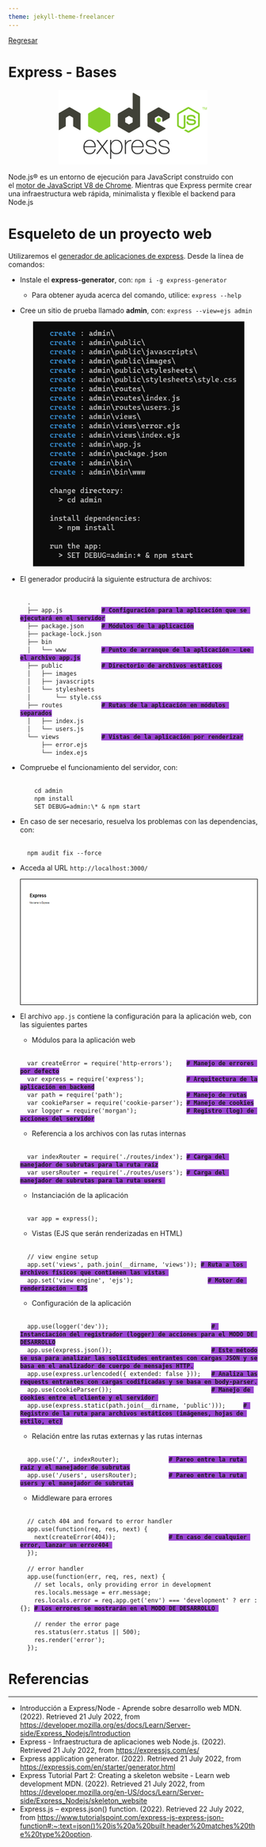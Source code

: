 ```yaml
---
theme: jekyll-theme-freelancer
---
```


[Regresar](/DAWM/)

Express - Bases
===============

<p align="center">
  <img width="300" height="150" src="imagenes/node_express.png">
</p>


Node.js® es un entorno de ejecución para JavaScript construido con el [motor de JavaScript V8 de Chrome](https://v8.dev/ "https://v8.dev/"). Mientras que Express permite crear una infraestructura web rápida, minimalista y flexible el backend para Node.js

Esqueleto de un proyecto web
============================

Utilizaremos el [generador de aplicaciones de express](https://expressjs.com/en/starter/generator.html). Desde la línea de comandos:

* Instale el **express-generator**, con: `npm i -g express-generator`
  + Para obtener ayuda acerca del comando, utilice: `express --help`

* Cree un sitio de prueba llamado **admin**, con: `express --view=ejs admin`
  
  <p align="center">
    <img width="427" height="495" src="imagenes/express_sitio_config.png">
  </p>

* El generador producirá la siguiente estructura de archivos:

  <pre><code>
    .
    ├── app.js           <b style="background-color: #9b47d3;"># Configuración para la aplicación que se ejecutará en el servidor</b>
    ├── package.json     <b style="background-color: #9b47d3;"># Módulos de la aplicación</b>
    ├── package-lock.json
    ├── bin
    │   └── www          <b style="background-color: #9b47d3;"># Punto de arranque de la aplicación - Lee el archivo app.js</b>
    ├── public           <b style="background-color: #9b47d3;"># Directorio de archivos estáticos</b>
    │   ├── images
    │   ├── javascripts
    │   └── stylesheets
    │       └── style.css
    ├── routes           <b style="background-color: #9b47d3;"># Rutas de la aplicación en módulos separados</b>
    │   ├── index.js
    │   └── users.js
    └── views            <b style="background-color: #9b47d3;"># Vistas de la aplicación por renderizar</b>
        ├── error.ejs
        └── index.ejs
  </code></pre>


* Compruebe el funcionamiento del servidor, con:  
  
  <pre><code>
      cd admin   
      npm install   
      SET DEBUG=admin:\* & npm start
  </code></pre>
    
* En caso de ser necesario, resuelva los problemas con las dependencias, con:
  
  <pre><code>
    npm audit fix --force
  </code></pre>
    

* Acceda al URL `http://localhost:3000/` 


  <p align="center" style="border: 0.5pt solid black;">
    <img width="538" height="250" src="imagenes/express_sitio_base.png">
  </p>

* El archivo `app.js` contiene la configuración para la aplicación web, con las siguientes partes
  + Módulos para la aplicación web

  <pre><code>
    var createError = require('http-errors');    <b style="background-color: #9b47d3;"># Manejo de errores por defecto</b>
    var express = require('express');            <b style="background-color: #9b47d3;"># Arquitectura de la aplicación en backend</b>
    var path = require('path');                  <b style="background-color: #9b47d3;"># Manejo de rutas</b>
    var cookieParser = require('cookie-parser'); <b style="background-color: #9b47d3;"># Manejo de cookies</b>
    var logger = require('morgan');              <b style="background-color: #9b47d3;"># Registro (log) de acciones del servidor</b>
  </code></pre>

  + Referencia a los archivos con las rutas internas 

  <pre><code>
    var indexRouter = require('./routes/index'); <b style="background-color: #9b47d3;"># Carga del manejador de subrutas para la ruta raíz</b>
    var usersRouter = require('./routes/users'); <b style="background-color: #9b47d3;"># Carga del manejador de subrutas para la ruta users </b>
  </code></pre> 

  + Instanciación de la aplicación

  <pre><code>
    var app = express();
  </code></pre>

  + Vistas (EJS que serán renderizadas en HTML)

  <pre><code>
    // view engine setup
    app.set('views', path.join(__dirname, 'views')); <b style="background-color: #9b47d3;"># Ruta a los archivos físicos que contienen las vistas </b>
    app.set('view engine', 'ejs');                     <b style="background-color: #9b47d3;"># Motor de renderización - EJS</b>
  </code></pre>

  + Configuración de la aplicación

  <pre><code>
    app.use(logger('dev'));                             <b style="background-color: #9b47d3;"># Instanciación del registrador (logger) de acciones para el MODO DE DESARROLLO</b>
    app.use(express.json());                            <b style="background-color: #9b47d3;"># Este método se usa para analizar las solicitudes entrantes con cargas JSON y se basa en el analizador de cuerpo de mensajes HTTP.</b>
    app.use(express.urlencoded({ extended: false }));   <b style="background-color: #9b47d3;"># Analiza las requests entrantes con cargas codificadas y se basa en body-parser. </b>
    app.use(cookieParser());                            <b style="background-color: #9b47d3;"># Manejo de cookies entre el cliente y el servidor </b>
    app.use(express.static(path.join(__dirname, 'public')));     <b style="background-color: #9b47d3;"># Registro de la ruta para archivos estáticos (imágenes, hojas de estilo, etc)</b>
  </code></pre>


  + Relación entre las rutas externas y las rutas internas 

  <pre><code>
    app.use('/', indexRouter);              <b style="background-color: #9b47d3;"># Pareo entre la ruta raíz y el manejador de subrutas</b>
    app.use('/users', usersRouter);         <b style="background-color: #9b47d3;"># Pareo entre la ruta users y el manejador de subrutas</b>
  </code></pre>


  + Middleware para errores

  <pre><code>
    // catch 404 and forward to error handler
    app.use(function(req, res, next) {
      next(createError(404));               <b style="background-color: #9b47d3;"># En caso de cualquier error, lanzar un error404 </b>
    });
  
    // error handler
    app.use(function(err, req, res, next) {
      // set locals, only providing error in development
      res.locals.message = err.message;
      res.locals.error = req.app.get('env') === 'development' ? err : {}; <b style="background-color: #9b47d3;"># Los errores se mostrarán en el MODO DE DESARROLLO </b>

      // render the error page
      res.status(err.status || 500);
      res.render('error');
    });
  </code></pre>


Referencias 
===========

* * *

* Introducción a Express/Node - Aprende sobre desarrollo web MDN. (2022). Retrieved 21 July 2022, from https://developer.mozilla.org/es/docs/Learn/Server-side/Express_Nodejs/Introduction
* Express - Infraestructura de aplicaciones web Node.js. (2022). Retrieved 21 July 2022, from https://expressjs.com/es/
* Express application generator. (2022). Retrieved 21 July 2022, from https://expressjs.com/en/starter/generator.html
* Express Tutorial Part 2: Creating a skeleton website - Learn web development MDN. (2022). Retrieved 21 July 2022, from https://developer.mozilla.org/en-US/docs/Learn/Server-side/Express_Nodejs/skeleton_website
* Express.js – express.json() function. (2022). Retrieved 22 July 2022, from https://www.tutorialspoint.com/express-js-express-json-function#:~:text=json()%20is%20a%20built,header%20matches%20the%20type%20option.
